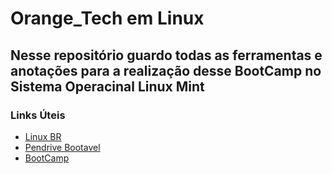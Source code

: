 # Orange_Tech em Linux
## Nesse repositório guardo todas as ferramentas e anotações para a realização desse BootCamp no Sistema Operacinal Linux Mint

### Links Úteis

- [Linux BR](https://linuxmint.com.br/)
- [Pendrive Bootavel](https://tecnoblog.net/responde/como-criar-um-pendrive-bootavel-com-uma-distro-do-linux/)
- [BootCamp](dio.me)
